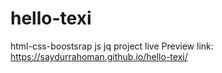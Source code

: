 # hello-texi
html-css-boostsrap js jq project
live Preview link: https://saydurrahoman.github.io/hello-texi/
